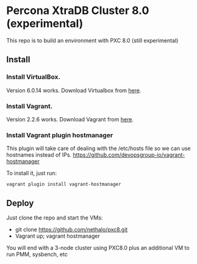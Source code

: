 # Percona XtraDB Cluster 8.0 (experimental)

This repo is to build an environment with PXC 8.0 (still experimental)

## Install

### Install VirtualBox.

Version 6.0.14 works. Download Virtualbox from [here](https://www.virtualbox.org/wiki/Downloads).

### Install Vagrant.

Version 2.2.6 works. Download Vagrant from [here](http://vagrantup.com/).

### Install Vagrant plugin hostmanager

This plugin will take care of dealing with the /etc/hosts file so we can use hostnames instead of IPs. https://github.com/devopsgroup-io/vagrant-hostmanager

To install it, just run:

```
vagrant plugin install vagrant-hostmanager
```

## Deploy

Just clone the repo and start the VMs:

- git clone https://github.com/nethalo/pxc8.git
- Vagrant up; vagrant hostmanager

You will end with a 3-node cluster using PXC8.0 plus an additional VM to run PMM, sysbench, etc
